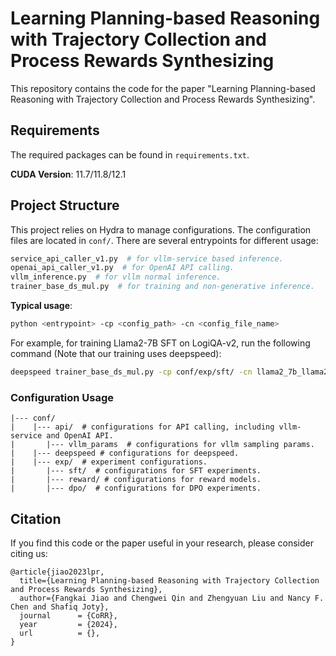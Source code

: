# Learning Planning-based Reasoning with Trajectory Collection and Process Rewards Synthesizing

This repository contains the code for the paper "Learning Planning-based Reasoning with Trajectory Collection and Process Rewards Synthesizing".

## Requirements

The required packages can be found in `requirements.txt`.

**CUDA Version**: 11.7/11.8/12.1

## Project Structure

This project relies on Hydra to manage configurations. The configuration files are located in `conf/`. There are several entrypoints for different usage:
```bash
service_api_caller_v1.py  # for vllm-service based inference.
openai_api_caller_v1.py  # for OpenAI API calling.
vllm_inference.py  # for vllm normal inference.
trainer_base_ds_mul.py  # for training and non-generative inference.
```

**Typical usage**:
```bash
python <entrypoint> -cp <config_path> -cn <config_file_name>
```
For example, for training Llama2-7B SFT on LogiQA-v2, run the following command (Note that our training uses deepspeed):
```bash
deepspeed trainer_base_ds_mul.py -cp conf/exp/sft/ -cn llama2_7b_llama2-70b-chat_dpo_sft_v1_0
```

### Configuration Usage
```
|--- conf/
|    |--- api/  # configurations for API calling, including vllm-service and OpenAI API.
|       |--- vllm_params  # configurations for vllm sampling params.
|    |--- deepspeed # configurations for deepspeed.
|    |--- exp/  # experiment configurations.
|       |--- sft/  # configurations for SFT experiments.
|       |--- reward/ # configurations for reward models.
|       |--- dpo/  # configurations for DPO experiments.
```


## Citation

If you find this code or the paper useful in your research, please consider citing us:

```
@article{jiao2023lpr,
  title={Learning Planning-based Reasoning with Trajectory Collection and Process Rewards Synthesizing},
  author={Fangkai Jiao and Chengwei Qin and Zhengyuan Liu and Nancy F. Chen and Shafiq Joty},
  journal      = {CoRR},
  year         = {2024},
  url          = {},
}
```
